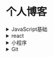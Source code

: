 # 个人博客

<details>
<summary>JavaScript基础</summary>

- [跨域详解及其常见的解决方式](https://github.com/yangrenmu/blog/issues/1)
- [JavaScript 中的 this](https://github.com/yangrenmu/blog/issues/2)
- [JavaScript 中的原型和原型链](https://github.com/yangrenmu/blog/issues/3)
- [JavaScript 中的作用域和闭包](https://github.com/yangrenmu/blog/issues/4)
- [JavaScript 中 new 的用处及其实现](https://github.com/yangrenmu/blog/issues/5)
- [JavaScript 中 call、apply、bind 的简单实现](https://github.com/yangrenmu/blog/issues/6)
- [JavaScript 的运行机制](https://github.com/yangrenmu/blog/issues/12)

</details>
<details>
<summary>react</summary>

- [实现一个 react 系列一：JSX 和虚拟 DOM](https://github.com/yangrenmu/blog/issues/9)

- [实现一个 react 系列二：渲染组件](https://github.com/yangrenmu/blog/issues/10)

- [实现一个 react 系列三：生命周期](https://github.com/yangrenmu/blog/issues/11)

</details>

<details>
<summary>小程序</summary>

- [小程序之蓝牙的使用](https://github.com/yangrenmu/blog/issues/7)
- [小程序中，iOS 设备获取蓝牙设备的 Mac 地址](https://github.com/yangrenmu/blog/issues/8)

</details>

<details>
  <summary>Git</summary>

- [Git 的基本操作](https://github.com/yangrenmu/blog/issues/13)
  </details>
